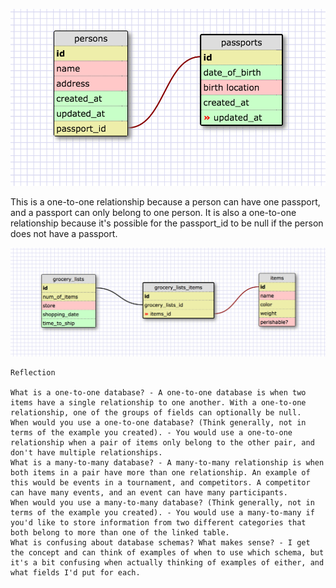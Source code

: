 ![1-to-1 schema](imgs/one-to-one_schema.png)

This is a one-to-one relationship because a person can have one passport, and a passport can only belong to one person. It is also a one-to-one relationship because it's possible for the passport_id to be null if the person does not have a passport. 


![many-to-many schema](imgs/grocery_list_schema.png)



```
Reflection 

What is a one-to-one database? - A one-to-one database is when two items have a single relationship to one another. With a one-to-one relationship, one of the groups of fields can optionally be null. 
When would you use a one-to-one database? (Think generally, not in terms of the example you created). - You would use a one-to-one relationship when a pair of items only belong to the other pair, and don't have multiple relationships. 
What is a many-to-many database? - A many-to-many relationship is when both items in a pair have more than one relationship. An example of this would be events in a tournament, and competitors. A competitor can have many events, and an event can have many participants.  
When would you use a many-to-many database? (Think generally, not in terms of the example you created). - You would use a many-to-many if you'd like to store information from two different categories that both belong to more than one of the linked table. 
What is confusing about database schemas? What makes sense? - I get the concept and can think of examples of when to use which schema, but it's a bit confusing when actually thinking of examples of either, and what fields I'd put for each. 

```
